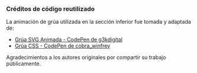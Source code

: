 ### Créditos de código reutilizado

La animación de grúa utilizada en la sección inferior fue tomada y adaptada de:

- [Grúa SVG Animada - CodePen de g3kdigital](https://codepen.io/g3kdigital/pen/MJbXZR)
- [Grúa CSS - CodePen de cobra_winfrey](https://codepen.io/cobra_winfrey/pen/vKzeaz)

Agradecimientos a los autores originales por compartir su trabajo públicamente.